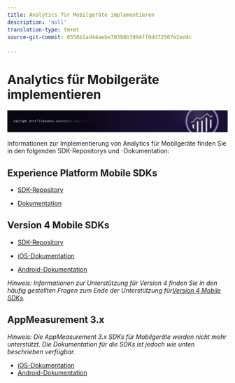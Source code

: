 ```yaml
---
title: Analytics für Mobilgeräte implementieren
description: 'null'
translation-type: tm+mt
source-git-commit: 0550b1ad44aebe70398b3994ff0dd72507e2ed4c

---
```



# Analytics für Mobilgeräte implementieren

![Banner](../../assets/doc_banner_implement.png)

Informationen zur Implementierung von Analytics für Mobilgeräte finden Sie in den folgenden SDK-Repositorys und -Dokumentation:

## Experience Platform Mobile SDKs

* [SDK-Repository](https://github.com/Adobe-Marketing-Cloud/aep-sdks-documentation/blob/master/resources/frequently-asked-questions/current-sdk-versions.md)

* [Dokumentation](https://aep-sdks.gitbook.io/docs/)

## Version 4 Mobile SDKs

* [SDK-Repository](https://github.com/Adobe-Marketing-Cloud/mobile-services/tree/master/sdks)

* [iOS-Dokumentation](https://docs.adobe.com/content/help/en/mobile-services/ios/overview.html)
* [Android-Dokumentation](https://docs.adobe.com/content/help/en/mobile-services/android/overview.html)

*Hinweis: Informationen zur Unterstützung für Version 4 finden Sie in den häufig gestellten Fragen zum Ende der Unterstützung für[Version 4 Mobile SDKs](https://aep-sdks.gitbook.io/docs/version-4-sdk-end-of-support-faq).*

## AppMeasurement 3.x

*Hinweis: Die AppMeasurement 3.x SDKs für Mobilgeräte werden nicht mehr unterstützt. Die Dokumentation für die SDKs ist jedoch wie unten beschrieben verfügbar.*

* [iOS-Dokumentation](../../assets/adobe_mobile_ios_3x.pdf)
* [Android-Dokumentation](../../assets/android_3x.pdf)
